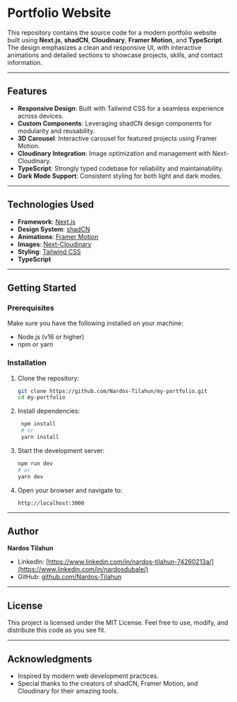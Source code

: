 # Portfolio Website

This repository contains the source code for a modern portfolio website built using **Next.js**, **shadCN**, **Cloudinary**, **Framer Motion**, and **TypeScript**. The design emphasizes a clean and responsive UI, with interactive animations and detailed sections to showcase projects, skills, and contact information.

---

## Features

- **Responsive Design**: Built with Tailwind CSS for a seamless experience across devices.
- **Custom Components**: Leveraging shadCN design components for modularity and reusability.
- **3D Carousel**: Interactive carousel for featured projects using Framer Motion.
- **Cloudinary Integration**: Image optimization and management with Next-Cloudinary.
- **TypeScript**: Strongly typed codebase for reliability and maintainability.
- **Dark Mode Support**: Consistent styling for both light and dark modes.

---

## Technologies Used

- **Framework**: [Next.js](https://nextjs.org/)
- **Design System**: [shadCN](https://shadcn.dev/)
- **Animations**: [Framer Motion](https://www.framer.com/motion/)
- **Images**: [Next-Cloudinary](https://github.com/colbyfayock/next-cloudinary)
- **Styling**: [Tailwind CSS](https://tailwindcss.com/)
- **TypeScript**

---

## Getting Started

### Prerequisites

Make sure you have the following installed on your machine:
- Node.js (v16 or higher)
- npm or yarn

### Installation

1. Clone the repository:
   ```bash
   git clone https://github.com/Nardos-Tilahun/my-portfolio.git
   cd my-portfolio
   ```

2. Install dependencies:
   ```bash
    npm install
    # or
    yarn install
   ```

3. Start the development server:
   ```bash
   npm run dev
   # or 
   yarn dev
   ```

4. Open your browser and navigate to:
   ```
   http://localhost:3000
   ```

---
## Author

**Nardos Tilahun**

- LinkedIn: [https://www.linkedin.com/in/nardos-tilahun-74260213a/](https://www.linkedin.com/in/nardosdubale/)
- GitHub: [github.com/Nardos-Tilahun](https://github.com/Nardos-Tilahun)

---

## License

This project is licensed under the MIT License. Feel free to use, modify, and distribute this code as you see fit.

---

## Acknowledgments

- Inspired by modern web development practices.
- Special thanks to the creators of shadCN, Framer Motion, and Cloudinary for their amazing tools.
